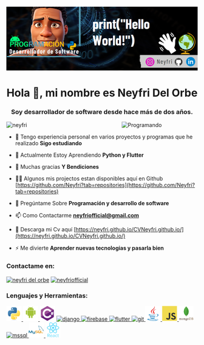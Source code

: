 [![MasterHead](https://github.com/Neyfri/CVNeyfri.github.io/blob/main/BgSite.png)](https://neyfri.github.io/CVNeyfri.github.io/)
<h1 align="center">Hola 👋, mi nombre es Neyfri Del Orbe</h1>
<h3 align="center">Soy desarrollador de software desde hace más de dos años.</h3>
<img align="right" alt="Programando" width="200" src="https://user-images.githubusercontent.com/74038190/219923823-bf1ce878-c6b8-4faa-be07-93e6b1006521.gif">

<p align="left"> <img src="https://komarev.com/ghpvc/?username=neyfri&label=Profile%20views&color=0e75b6&style=flat" alt="neyfri" /> </p>

- 🔭 Tengo experiencia personal en varios proyectos y programas que he realizado **Sigo estudiando**

- 🌱 Actualmente Estoy Aprendiendo **Python y Flutter**

- 🤝 Muchas gracias **Y Bendiciones**

- 👨‍💻 Algunos mis projectos estan disponibles aquí en Github [https://github.com/Neyfri?tab=repositories](https://github.com/Neyfri?tab=repositories)

- 💬 Pregúntame Sobre **Programación y desarrollo de software**

- 📫 Como Contactarme **neyfriofficial@gmail.com**

- 📄 Descarga mi Cv aquí [https://neyfri.github.io/CVNeyfri.github.io/](https://neyfri.github.io/CVNeyfri.github.io/)

- ⚡ Me divierte **Aprender nuevas tecnologias y pasarla bien**

<h3 align="left">Contactame en:</h3>
<p align="left">
<a href="https://www.linkedin.com/in/neyfri-del-orbe/" target="blank"><img align="center" src="https://raw.githubusercontent.com/rahuldkjain/github-profile-readme-generator/master/src/images/icons/Social/linked-in-alt.svg" alt="neyfri del orbe" height="30" width="40" /></a>
<a href="https://instagram.com/neyfriofficial" target="blank"><img align="center" src="https://raw.githubusercontent.com/rahuldkjain/github-profile-readme-generator/master/src/images/icons/Social/instagram.svg" alt="neyfriofficial" height="30" width="40" /></a>
</p>

<h3 align="left">Lenguajes y Herramientas:</h3>
<p align="left"> <a href="https://www.python.org" target="_blank" rel="noreferrer"> <img src="https://raw.githubusercontent.com/devicons/devicon/master/icons/python/python-original.svg" alt="python" width="40" height="40"/> </a> <a href="https://developer.android.com" target="_blank" rel="noreferrer"> <img src="https://raw.githubusercontent.com/devicons/devicon/master/icons/android/android-original-wordmark.svg" alt="android" width="40" height="40"/> </a> <img src="https://raw.githubusercontent.com/devicons/devicon/master/icons/csharp/csharp-original.svg" alt="csharp" width="40" height="40"/> </a> <a href="https://www.djangoproject.com/" target="_blank" rel="noreferrer"> <img src="https://cdn.worldvectorlogo.com/logos/django.svg" alt="django" width="40" height="40"/> </a>  <a href="https://firebase.google.com/" target="_blank" rel="noreferrer"> <img src="https://www.vectorlogo.zone/logos/firebase/firebase-icon.svg" alt="firebase" width="40" height="40"/> </a> <a href="https://flutter.dev" target="_blank" rel="noreferrer"> <img src="https://www.vectorlogo.zone/logos/flutterio/flutterio-icon.svg" alt="flutter" width="40" height="40"/> </a> <a href="https://git-scm.com/" target="_blank" rel="noreferrer"> <img src="https://www.vectorlogo.zone/logos/git-scm/git-scm-icon.svg" alt="git" width="40" height="40"/> </a> <a href="https://www.java.com" target="_blank" rel="noreferrer"> <img src="https://raw.githubusercontent.com/devicons/devicon/master/icons/java/java-original.svg" alt="java" width="40" height="40"/> </a> <a href="https://developer.mozilla.org/en-US/docs/Web/JavaScript" target="_blank" rel="noreferrer"> <img src="https://raw.githubusercontent.com/devicons/devicon/master/icons/javascript/javascript-original.svg" alt="javascript" width="40" height="40"/> </a> <a href="https://www.mongodb.com/" target="_blank" rel="noreferrer"> <img src="https://raw.githubusercontent.com/devicons/devicon/master/icons/mongodb/mongodb-original-wordmark.svg" alt="mongodb" width="40" height="40"/> </a> <a href="https://www.microsoft.com/en-us/sql-server" target="_blank" rel="noreferrer"> <img src="https://www.svgrepo.com/show/303229/microsoft-sql-server-logo.svg" alt="mssql" width="40" height="40"/> </a> <a href="https://www.mysql.com/" target="_blank" rel="noreferrer"> <img src="https://raw.githubusercontent.com/devicons/devicon/master/icons/mysql/mysql-original-wordmark.svg" alt="mysql" width="40" height="40"/> </a> <a href="https://reactjs.org/" target="_blank" rel="noreferrer"> <img src="https://raw.githubusercontent.com/devicons/devicon/master/icons/react/react-original-wordmark.svg" alt="react" width="40" height="40"/> </a> </p>
